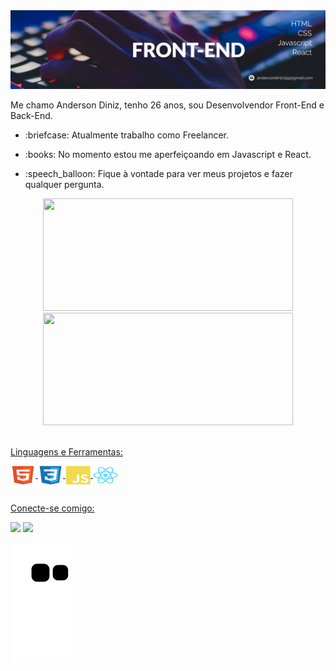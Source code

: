 <img src="./banner.png" />

Me chamo Anderson Diniz, tenho 26 anos, sou Desenvolvendor Front-End e Back-End.

<ul>
<li><p>:briefcase: Atualmente trabalho como Freelancer.</p></li>
<li><p>:books: No momento estou me aperfeiçoando em Javascript e React.</p></li>
<li><p>:speech_balloon: Fique à vontade para  ver meus projetos e fazer qualquer pergunta.</p></li>
</ul>
<div align="center">
  <a href="https://github.com/AndersonDinizDev/">
  <img height="180px" width="400px" src="https://github-readme-stats.vercel.app/api?username=AndersonDinizDev&show_icons=true&theme=white&include_all_commits=true&count_private=true"/>
  <img height="180px" width="400px" src="https://github-readme-stats.vercel.app/api/top-langs/?username=AndersonDinizDev&layout=compact&langs_count=7&theme=white"/>
</div>
<div style="display: inline_block"><br>
<p>Linguagens e Ferramentas:</p>
  <img align="center" alt="Diniz-HTML" height="30" width="40" src="https://raw.githubusercontent.com/devicons/devicon/master/icons/html5/html5-original.svg">
  <img align="center" alt="Diniz-CSS" height="30" width="40" src="https://raw.githubusercontent.com/devicons/devicon/master/icons/css3/css3-original.svg">
  <img align="center" alt="Diniz-Js" height="30" width="40" src="https://raw.githubusercontent.com/devicons/devicon/master/icons/javascript/javascript-plain.svg">
  <img align="center" alt="Diniz-React" height="30" width="40" src="https://raw.githubusercontent.com/devicons/devicon/master/icons/react/react-original.svg">
  
  ##
<p>Conecte-se comigo:</p>
<div>
  <a href = "mailto:andersondiniz159@gmail.com"><img src="https://img.shields.io/badge/-Gmail-%23333?style=for-the-badge&logo=gmail&logoColor=white" target="_blank"></a>
  <a href="https://www.linkedin.com/in/anderson-diniz-763342230/" target="_blank"><img src="https://img.shields.io/badge/-LinkedIn-%230077B5?style=for-the-badge&logo=linkedin&logoColor=white" target="_blank"></a> 
 
  ![Snake animation](https://github.com/rafaballerini/rafaballerini/blob/output/github-contribution-grid-snake.svg)
 
</div>
